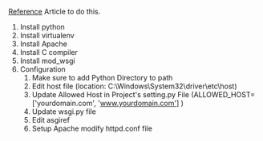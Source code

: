 [Reference](https://montesariel.com/blog/post-3) Article to do this.
1. Install python
2. Install virtualenv
3. Install Apache
4. Install C compiler
5. Install mod_wsgi
6. Configuration
    1. Make sure to add Python Directory to path
    2. Edit host file (location: C:\Windows\System32\driver\etc\host)
    3. Update Allowed Host in Project's setting.py File (ALLOWED_HOST= ['yourdomain.com', 'www.yourdomain.com'] ) 
    4. Update wsgi.py file
    5. Edit asgiref
    6. Setup Apache modify httpd.conf file
     
